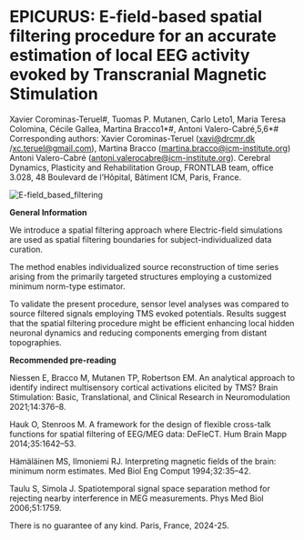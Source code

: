 # **EPICURUS: E-field-based spatial filtering procedure for an accurate estimation of local EEG activity evoked by Transcranial Magnetic Stimulation**

Xavier Corominas-Teruel#, Tuomas P. Mutanen, Carlo Leto1, Maria Teresa Colomina, Cécile Gallea, Martina Bracco1*#, Antoni Valero-Cabré,5,6*#
Corresponding authors: Xavier Corominas-Teruel (xavi@drcmr.dk /xc.teruel@gmail.com), Martina Bracco (martina.bracco@icm-institute.org) Antoni Valero-Cabré (antoni.valerocabre@icm-institute.org). Cerebral Dynamics, Plasticity and Rehabilitation Group, FRONTLAB team, office 3.028, 48 Boulevard de l’Hôpital, Bâtiment ICM, Paris, France.

  
  
![E-field_based_filtering](https://github.com/user-attachments/assets/fbe49df2-44b3-4232-a213-839d321503f4)



**General Information**

We introduce a spatial filtering approach where Electric-field simulations are used as spatial filtering boundaries for subject-individualized data curation.

The method enables individualized source reconstruction of time series arising from the primarily targeted structures employing a customized minimum norm-type estimator. 

To validate the present procedure, sensor level analyses was compared to source filtered signals employing TMS evoked potentials. Results suggest that the spatial filtering procedure might be efficient enhancing local hidden neuronal dynamics and reducing components emerging from distant topographies. 




**Recommended pre-reading**

Niessen E, Bracco M, Mutanen TP, Robertson EM. An analytical approach to identify indirect multisensory cortical activations elicited by TMS? Brain Stimulation: Basic, Translational, and Clinical Research in Neuromodulation 2021;14:376–8.

Hauk O, Stenroos M. A framework for the design of flexible cross-talk functions for spatial filtering of EEG/MEG data: DeFleCT. Hum Brain Mapp 2014;35:1642–53.

Hämäläinen MS, Ilmoniemi RJ. Interpreting magnetic fields of the brain: minimum norm estimates. Med Biol Eng Comput 1994;32:35–42.

Taulu S, Simola J. Spatiotemporal signal space separation method for rejecting nearby interference in MEG measurements. Phys Med Biol 2006;51:1759. 


There is no guarantee of any kind.
Paris, France, 2024-25.
